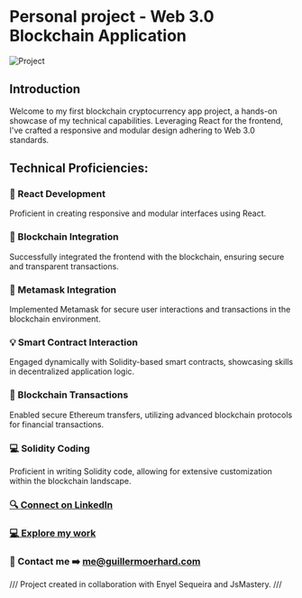 # Personal project - Web 3.0 Blockchain Application
![Project](link.png)

## Introduction
Welcome to my first blockchain cryptocurrency app project, a hands-on showcase of my technical capabilities. Leveraging React for the frontend, I've crafted a responsive and modular design adhering to Web 3.0 standards.

## Technical Proficiencies:

### 🚀 React Development
Proficient in creating responsive and modular interfaces using React.

### 🔗 Blockchain Integration
Successfully integrated the frontend with the blockchain, ensuring secure and transparent transactions.

###  🔐 Metamask Integration
Implemented Metamask for secure user interactions and transactions in the blockchain environment.

### 💡 Smart Contract Interaction
Engaged dynamically with Solidity-based smart contracts, showcasing skills in decentralized application logic.

### 💸 Blockchain Transactions
Enabled secure Ethereum transfers, utilizing advanced blockchain protocols for financial transactions.

### 💻 Solidity Coding 
Proficient in writing Solidity code, allowing for extensive customization within the blockchain landscape.

### [🔍 Connect on LinkedIn](https://linkedin.com/in/guillermoerhard)
### [💻 Explore my work](https://guillermoerhard.com/)
### 📩 Contact me ➡️ me@guillermoerhard.com

/// Project created in collaboration with Enyel Sequeira and JsMastery. ///
